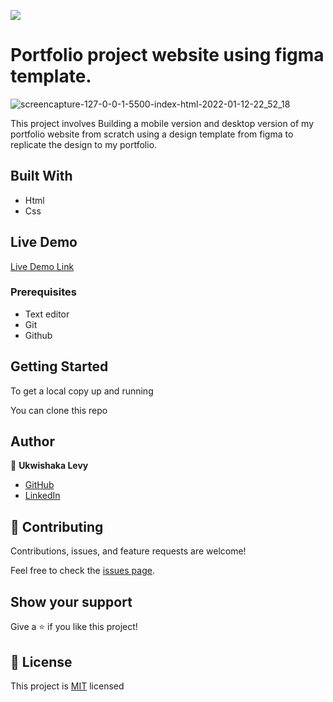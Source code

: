 ![](https://img.shields.io/badge/Microverse-blueviolet)

# Portfolio project website using figma template.

![screencapture-127-0-0-1-5500-index-html-2022-01-12-22_52_18](https://user-images.githubusercontent.com/87197412/149220590-d1b7d6b1-bc0b-4b1c-b030-7a07eccb34f6.png)

This project involves Building a mobile version and desktop version of my portfolio website from scratch using a design template from figma to replicate the design to my portfolio.

## Built With

- Html
- Css


## Live Demo

[Live Demo Link](https://levy002.github.io/My-Portofolio/)

### Prerequisites

- Text editor
- Git
- Github

## Getting Started

To get a local copy up and running

  You can clone this repo

## Author

👤 **Ukwishaka Levy**

- [GitHub](https://github.com/levy002)
- [LinkedIn](https://www.linkedin.com/in/levy-ukwishaka-405391223)

## 🤝 Contributing

Contributions, issues, and feature requests are welcome!

Feel free to check the [issues page](.../).

## Show your support

Give a ⭐️ if you like this project!

## 📝 License

This project is [MIT](./MIT.md) licensed
